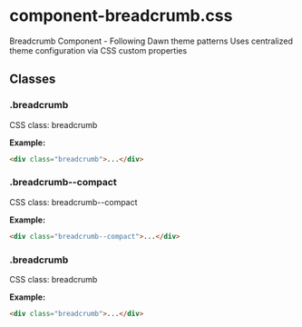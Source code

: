 # component-breadcrumb.css

Breadcrumb Component - Following Dawn theme patterns
  Uses centralized theme configuration via CSS custom properties




## Classes


### .breadcrumb
CSS class: breadcrumb

**Example:**
```html
<div class="breadcrumb">...</div>
```

### .breadcrumb--compact
CSS class: breadcrumb--compact

**Example:**
```html
<div class="breadcrumb--compact">...</div>
```

### .breadcrumb
CSS class: breadcrumb

**Example:**
```html
<div class="breadcrumb">...</div>
```


